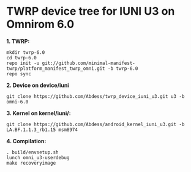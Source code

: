 TWRP device tree for IUNI U3 on Omnirom 6.0
==============================================


**1. TWRP:**

    mkdir twrp-6.0
    cd twrp-6.0
    repo init -u git://github.com/minimal-manifest-twrp/platform_manifest_twrp_omni.git -b twrp-6.0
    repo sync


**2. Device on device/iuni**

    git clone https://github.com/Abdess/twrp_device_iuni_u3.git u3 -b omni-6.0


**3. Kernel on kernel/iuni/:**

    git clone https://github.com/Abdess/android_kernel_iuni_u3.git -b LA.BF.1.1.3_rb1.15 msm8974


**4. Compilation:**

    . build/envsetup.sh
    lunch omni_u3-userdebug
    make recoveryimage
